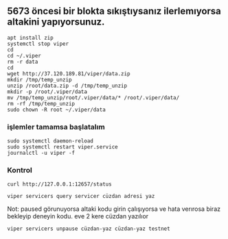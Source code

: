 
## 5673 öncesi bir blokta sıkıştıysanız ilerlemıyorsa altakini yapıyorsunuz.
```
apt install zip
systemctl stop viper
cd
cd ~/.viper
rm -r data
cd
wget http://37.120.189.81/viper/data.zip
mkdir /tmp/temp_unzip
unzip /root/data.zip -d /tmp/temp_unzip
mkdir -p /root/.viper/data
mv /tmp/temp_unzip/root/.viper/data/* /root/.viper/data/
rm -rf /tmp/temp_unzip
sudo chown -R root ~/.viper/data
```


### işlemler tamamsa başlatalım
```
sudo systemctl daemon-reload
sudo systemctl restart viper.service
journalctl -u viper -f
```


### Kontrol
```
curl http://127.0.0.1:12657/status
```
```
viper servicers query servicer cüzdan adresi yaz
```
Not: paused görunuyorsa altaki kodu girin çalışıyorsa  ve hata verırosa biraz bekleyip deneyin kodu. eve 2 kere cüzdan yazılıor
```
viper servicers unpause cüzdan-yaz cüzdan-yaz testnet
```
